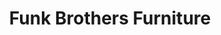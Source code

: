 ---
title: "Funk Brothers Furniture"
url: /charlottesville/funk-brothers-furniture/
shop: furniture
---
